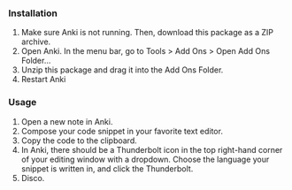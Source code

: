 ### Installation ###

1. Make sure Anki is not running. Then, download this package as a ZIP archive.
2. Open Anki. In the menu bar, go to Tools > Add Ons > Open Add Ons Folder...
3. Unzip this package and drag it into the Add Ons Folder.
4. Restart Anki

### Usage ###

1. Open a new note in Anki. 
2. Compose your code snippet in your favorite text editor. 
3. Copy the code to the clipboard.
4. In Anki, there should be a Thunderbolt icon in the top right-hand corner of your editing window with a dropdown. Choose the language your snippet is written in, and click the Thunderbolt.
5. Disco.
